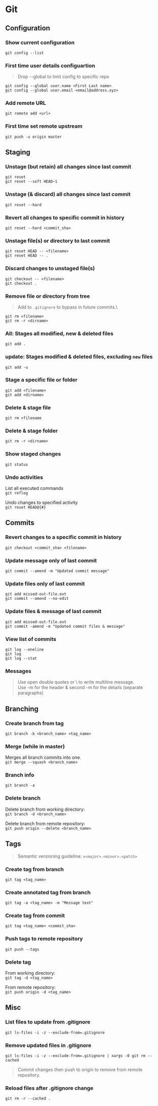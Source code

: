 # Git

## Configuration

### Show current configuration
`git config --list`

### First time user details configuartion
> Drop --global to limit config to specific repo

`git config --global user.name <First Last name>`\
`git config --global user.email <email@address.xyz>`

### Add remote URL
`git remote add <url>`

### First time set remote upstream
`git push -u origin master`

## Staging

### Unstage (but retain) all changes since last commit
`git reset`\
`git reset --soft HEAD~1`

### Unstage (& discard) all changes since last commit
`git reset --hard`

### Revert all changes to specific commit in history
`git reset --hard <commit_sha>`

### Unstage file(s) or directory to last commit
`git reset HEAD -- <filename>`\
`git reset HEAD -- .`

### Discard changes to unstaged file(s)
`git checkout -- <filename>`\
`git checkout .`

### Remove file or directory from tree
> Add to `.gitignore` to bypass in future commits.\

`git rm <filename>`\
`git rm -r <dirname>`

### All: Stages all modified, new & deleted files
`git add .`

### update: Stages modified & deleted files, excluding `new` files
`git add -u`

### Stage a specific file or folder
`git add <filename>`\
`git add <dirname>`

### Delete & stage file
`git rm <filename`

### Delete & stage folder
`git rm -r <dirname>`

### Show staged changes
`git status`

### Undo activities
List all executed commands\
`git reflog`

Undo changes to specified activity\
`git reset HEAD@{#}`

## Commits

### Revert changes to a specific commit in history
`git checkout <commit_sha> <filename>`

### Update message only of last commit
`git commit --amend -m "Updated commit message"`

### Update files only of last commit
`git add missed-out-file.ext`\
`git commit --amend --no-edit`

### Update files & message of last commit
`git add missed-out-file.ext`\
`git commit -amend -m "Updated commit files & message"`

### View list of commits
`git log --oneline`\
`git log`\
`git log --stat`

### Messages
> Use open double quotes or \ to write multiline message.\
> Use -m for the header & second -m for the details (separate paragraphs)

## Branching

### Create branch from tag
`git branch -b <branch_name> <tag_name>`

### Merge (while in master)
Merges all branch commits into one.\
`git merge --squash <branch_name>`

### Branch info
`git branch -a`

### Delete branch
Delete branch from working directory:\
`git branch -d <branch_name>`

Delete branch from remote repository:\
`git push origin --delete <branch_name>`

## Tags
> Semantic versioning guideline: `v<major>.<minor>.<patch>`

### Create tag from branch
`git tag <tag_name>`

### Create annotated tag from branch
`git tag -a <tag_name> -m "Message text"`

### Create tag from commit
`git tag <tag_name> <commit_sha>`

### Push tags to remote repository
`git push --tags`

### Delete tag
From working directory:\
`git tag -d <tag_name>`

From remote repository:\
`git push origin -d <tag_name>`

## Misc

### List files to update from .gitignore
`git ls-files -i -z --exclude-from=.gitignore`

### Remove updated files in .gitignore
`git ls-files -i -z --exclude-from=.gitignore | xargs -0 git rm --cached`

> Commit changes then push to origin to remove from remote repository.

### Reload files after .gitignore change
`git rm -r --cached .`
